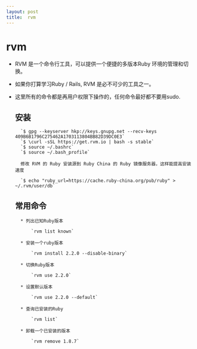 ```yaml
---
layout:	post
title:	rvm
---
```


# rvm

* RVM 是一个命令行工具，可以提供一个便捷的多版本Ruby 环境的管理和切换。

* 如果你打算学习Ruby / Rails, RVM 是必不可少的工具之一。 

* 这里所有的命令都是再用户权限下操作的，任何命令最好都不要用sudo.

	## 安装
	
	
		`$ gpg --keyserver hkp://keys.gnupg.net --recv-keys 409B6B1796C275462A1703113804BB82D39DC0E3`
		`$ \curl -sSL https://get.rvm.io | bash -s stable`
		`$ source ~/.bashrc`
		`$ source ~/.bash_profile`

		修改 RVM 的 Ruby 安装源到 Ruby China 的 Ruby 镜像服务器，这样能提高安装速度

		`$ echo "ruby_url=https://cache.ruby-china.org/pub/ruby" > ~/.rvm/user/db`
	
	
	## 常用命令
	
		* 列出已知Ruby版本

			`rvm list known`

		* 安装一个ruby版本

			`rvm install 2.2.0 --disable-binary`

		* 切换Ruby版本

			`rvm use 2.2.0`

		* 设置默认版本

			`rvm use 2.2.0 --default`

		* 查询已安装的Ruby

			`rvm list`

		* 卸载一个已安装的版本

			`rvm remove 1.8.7`
	
